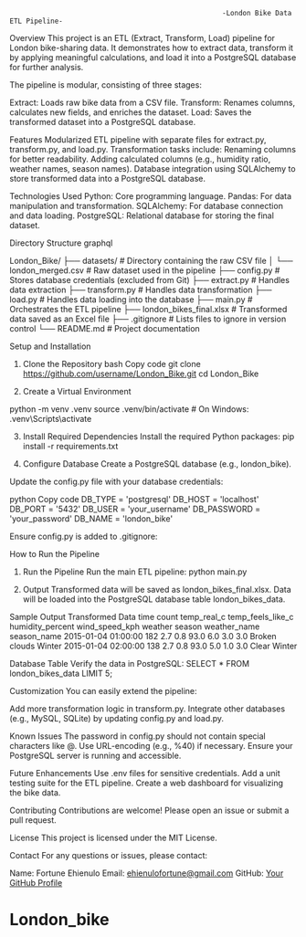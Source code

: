                                                         -London Bike Data ETL Pipeline-

Overview
This project is an ETL (Extract, Transform, Load) pipeline for London bike-sharing data. It demonstrates how to extract data, transform it by applying meaningful calculations, and load it into a PostgreSQL database for further analysis.

The pipeline is modular, consisting of three stages:

Extract: Loads raw bike data from a CSV file.
Transform: Renames columns, calculates new fields, and enriches the dataset.
Load: Saves the transformed dataset into a PostgreSQL database.



Features
Modularized ETL pipeline with separate files for extract.py, transform.py, and load.py.
Transformation tasks include:
Renaming columns for better readability.
Adding calculated columns (e.g., humidity ratio, weather names, season names).
Database integration using SQLAlchemy to store transformed data into a PostgreSQL database.




Technologies Used
Python: Core programming language.
Pandas: For data manipulation and transformation.
SQLAlchemy: For database connection and data loading.
PostgreSQL: Relational database for storing the final dataset.


Directory Structure
graphql

London_Bike/
├── datasets/                  # Directory containing the raw CSV file
│   └── london_merged.csv      # Raw dataset used in the pipeline
├── config.py                  # Stores database credentials (excluded from Git)
├── extract.py                 # Handles data extraction
├── transform.py               # Handles data transformation
├── load.py                    # Handles data loading into the database
├── main.py                    # Orchestrates the ETL pipeline
├── london_bikes_final.xlsx    # Transformed data saved as an Excel file
├── .gitignore                 # Lists files to ignore in version control
└── README.md                  # Project documentation

Setup and Installation
1. Clone the Repository
bash
Copy code
git clone https://github.com/username/London_Bike.git
cd London_Bike

2. Create a Virtual Environment

python -m venv .venv
source .venv/bin/activate  # On Windows: .venv\Scripts\activate

3. Install Required Dependencies
Install the required Python packages:
pip install -r requirements.txt

4. Configure Database
Create a PostgreSQL database (e.g., london_bike).

Update the config.py file with your database credentials:

python
Copy code
DB_TYPE = 'postgresql'
DB_HOST = 'localhost'
DB_PORT = '5432'
DB_USER = 'your_username'
DB_PASSWORD = 'your_password'
DB_NAME = 'london_bike'

Ensure config.py is added to .gitignore:



How to Run the Pipeline

1. Run the Pipeline
Run the main ETL pipeline:
python main.py

2. Output
Transformed data will be saved as london_bikes_final.xlsx.
Data will be loaded into the PostgreSQL database table london_bikes_data.

Sample Output
Transformed Data
time	count	temp_real_c	temp_feels_like_c	humidity_percent	wind_speed_kph	weather	season	weather_name	season_name
2015-01-04 01:00:00	182	2.7	0.8	93.0	6.0	3.0	3.0	Broken clouds	Winter
2015-01-04 02:00:00	138	2.7	0.8	93.0	5.0	1.0	3.0	Clear	Winter

Database Table
Verify the data in PostgreSQL:
SELECT * FROM london_bikes_data LIMIT 5;

Customization
You can easily extend the pipeline:

Add more transformation logic in transform.py.
Integrate other databases (e.g., MySQL, SQLite) by updating config.py and load.py.


Known Issues
The password in config.py should not contain special characters like @. Use URL-encoding (e.g., %40) if necessary.
Ensure your PostgreSQL server is running and accessible.


Future Enhancements
Use .env files for sensitive credentials.
Add a unit testing suite for the ETL pipeline.
Create a web dashboard for visualizing the bike data.


Contributing
Contributions are welcome! Please open an issue or submit a pull request.

License
This project is licensed under the MIT License.

Contact
For any questions or issues, please contact:

Name: Fortune Ehienulo
Email: ehienulofortune@gmail.com
GitHub: [Your GitHub Profile](https://github.com/Chiedoziie)
# London_bike
